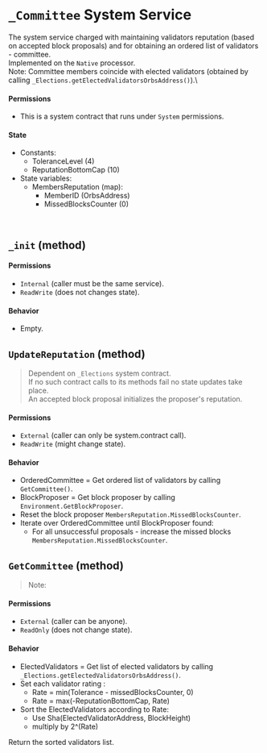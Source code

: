 # `_Committee` System Service

The system service charged with maintaining validators reputation (based on accepted block proposals) and for obtaining an ordered list of validators - committee.\
Implemented on the `Native` processor.\
Note: Committee members coincide with elected validators (obtained by calling `_Elections.getElectedValidatorsOrbsAddress()`).\

#### Permissions
* This is a system contract that runs under `System` permissions.


#### State
* Constants:
    * ToleranceLevel (4)
    * ReputationBottomCap (10)
* State variables:
    * MembersReputation (map):
        * MemberID (OrbsAddress)
        * MissedBlocksCounter (0)

&nbsp;
## `_init` (method)

#### Permissions
* `Internal` (caller must be the same service).
* `ReadWrite` (does not changes state).

#### Behavior
* Empty.



## `UpdateReputation` (method)
> Dependent on `_Elections` system contract. \
> If no such contract calls to its methods fail no state updates take place. \
> An accepted block proposal initializes the proposer's reputation.

#### Permissions
* `External` (caller can only be system.contract call).
* `ReadWrite` (might change state).

#### Behavior
* OrderedCommittee = Get ordered list of validators by calling `GetCommittee()`.
* BlockProposer = Get block proposer by calling `Environment.GetBlockProposer`.
* Reset the block proposer `MembersReputation.MissedBlocksCounter`.
* Iterate over OrderedCommittee until BlockProposer found:
    * For all unsuccessful proposals - increase the missed blocks `MembersReputation.MissedBlocksCounter`.



## `GetCommittee` (method)
> Note: 
#### Permissions
* `External` (caller can be anyone).
* `ReadOnly` (does not change state).

#### Behavior
* ElectedValidators = Get list of elected validators by calling `_Elections.getElectedValidatorsOrbsAddress()`.
* Set each validator rating :
    * Rate = min(Tolerance - missedBlocksCounter, 0)
    * Rate = max(-ReputationBottomCap, Rate)
* Sort the ElectedValidators according to Rate: 
    * Use Sha(ElectedValidatorAddress, BlockHeight)
    * multiply by 2^(Rate)
    
Return the sorted validators list.
